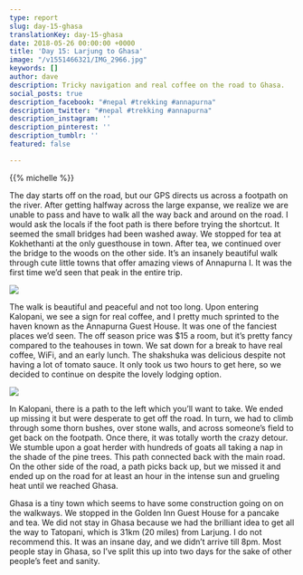 ```yaml
---
type: report
slug: day-15-ghasa
translationKey: day-15-ghasa
date: 2018-05-26 00:00:00 +0000
title: 'Day 15: Larjung to Ghasa'
image: "/v1551466321/IMG_2966.jpg"
keywords: []
author: dave
description: Tricky navigation and real coffee on the road to Ghasa.
social_posts: true
description_facebook: "#nepal #trekking #annapurna"
description_twitter: "#nepal #trekking #annapurna"
description_instagram: ''
description_pinterest: ''
description_tumblr: ''
featured: false

---
```

{{% michelle %}}

The day starts off on the road, but our GPS directs us across a footpath on the river. After getting halfway across the large expanse, we realize we are unable to pass and have to walk all the way back and around on the road. I would ask the locals if the foot path is there before trying the shortcut. It seemed the small bridges had been washed away. We stopped for tea at Kokhethanti at the only guesthouse in town. After tea, we continued over the bridge to the woods on the other side. It’s an insanely beautiful walk through cute little towns that offer amazing views of Annapurna I. It was the first time we’d seen that peak in the entire trip.

![](https://res.cloudinary.com/wildernessprime/image/upload/w_800,dpr_auto/v1551466291/IMG_2952.jpg)

The walk is beautiful and peaceful and not too long. Upon entering Kalopani, we see a sign for real coffee, and I pretty much sprinted to the haven known as the Annapurna Guest House. It was one of the fanciest places we’d seen. The off season price was $15 a room, but it’s pretty fancy compared to the teahouses in town. We sat down for a break to have real coffee, WiFi, and an early lunch. The shakshuka was delicious despite not having a lot of tomato sauce. It only took us two hours to get here, so we decided to continue on despite the lovely lodging option.

![](https://res.cloudinary.com/wildernessprime/image/upload/w_800,dpr_auto/v1551466321/IMG_2966.jpg)

In Kalopani, there is a path to the left which you’ll want to take. We ended up missing it but were desperate to get off the road. In turn, we had to climb through some thorn bushes, over stone walls, and across someone’s field to get back on the footpath. Once there, it was totally worth the crazy detour. We stumble upon a goat herder with hundreds of goats all taking a nap in the shade of the pine trees. This path connected back with the main road. On the other side of the road, a path picks back up, but we missed it and ended up on the road for at least an hour in the intense sun and grueling heat until we reached Ghasa.

Ghasa is a tiny town which seems to have some construction going on on the walkways. We stopped in the Golden Inn Guest House for a pancake and tea. We did not stay in Ghasa because we had the brilliant idea to get all the way to Tatopani, which is 31km (20 miles) from Larjung. I do not recommend this. It was an insane day, and we didn’t arrive till 8pm. Most people stay in Ghasa, so I’ve split this up into two days for the sake of other people’s feet and sanity.